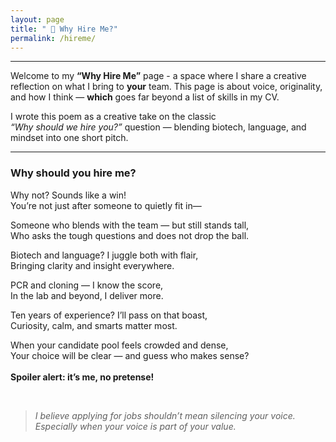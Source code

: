 ```yaml
---
layout: page
title: " 🤝 Why Hire Me?"
permalink: /hireme/
---
```

---

Welcome to my **“Why Hire Me”** page - a space where I share a creative reflection on what I bring to **your** team. This page is about voice, originality, and how I think — **which** goes far beyond a list of skills in my CV.

I wrote this poem as a creative take on the classic  
*“Why should we hire you?”* question — blending biotech, language, and mindset into one short pitch.


---
### Why should you hire me?

Why not? Sounds like a win!  
You’re not just after someone to quietly fit in—  

Someone who blends with the team — but still stands tall,  
Who asks the tough questions and does not drop the ball.  

Biotech and language? I juggle both with flair,  
Bringing clarity and insight everywhere.  

PCR and cloning — I know the score,  
In the lab and beyond, I deliver more.  

Ten years of experience? I’ll pass on that boast,  
Curiosity, calm, and smarts matter most.  

When your candidate pool feels crowded and dense,  
Your choice will be clear — and guess who makes sense?  
<br>
**Spoiler alert: it’s me, no pretense!**

<br>

> _I believe applying for jobs shouldn’t mean silencing your voice._  
> _Especially when your voice is part of your value._


